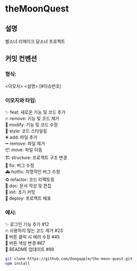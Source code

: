 # theMoonQuest

## 설명

별소녀 리메이크
달소녀 프로젝트

## 커밋 컨벤션

### 형식:

<이모지> <설명> [#이슈번호]

### 이모지와 타입:

✨ feat: 새로운 기능 및 코드 추가<br/>
🔥 remove: 기능 및 코드 제거<br/>
🌊 modify: 기능 및 코드 수정<br/>
🎨 style: 코드 스타일링<br/>
➕ add: 파일 추가<br/>
➖ remove: 파일 제거<br/>
📦 move: 파일 이동<br/>
🏗️ structure: 프로젝트 구조 변경<br/>
🐛 fix: 버그 수정<br/>
🚑 hotfix: 치명적인 버그 수정<br/>
♻️ refactor: 코드 리팩토링<br/>
📝 doc: 문서 작성 및 편집<br/>
🎉 init: 초기 커밋<br/>
🚀 deploy: 프로젝트 배포<br/>

### 예시:

✨ 로그인 기능 추가 #12<br/>
🔥 사용하지 않는 코드 제거 #23<br/>
🌊 버튼 클릭 시 에러 수정 #45<br/>
🎨 버튼 색상 변경 #67<br/>
📝 README 업데이트 #89<br/>

```bash
git clone https://github.com/dongapple/the-moon-quest.git
npm install
```

